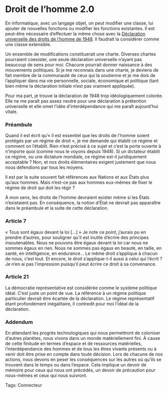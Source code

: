 # Droit de l’homme 2.0

En informatique, avec un langage objet, on peut modifier une classe, lui ajouter de nouvelles fonctions ou modifier les fonctions existantes. Il est peut-être nécessaire d’effectuer la même chose avec la [Déclaration universelle des droits de l’homme de 1948](http://www.un.org/french/aboutun/dudh.htm). Il faudrait la considérer comme une classe extensible.

Un ensemble de modifications constituerait une charte. Diverses chartes pourraient coexister, une seule déclaration universelle n’ayant pas beaucoup de sens pour moi. Chacune pourrait donner naissance à des mouvements politiques. Si je me reconnais dans une charte, je deviens de fait membre de la communauté de ceux qui la soutienne et je me dois de l’appliquer dans ma vie personnelle, sociale, économique et politique (tant bien même la déclaration initiale n’est pas vraiment appliquée).

Pour ma part, je trouve la déclaration de 1948 trop idéologiquement colorée. Elle ne me paraît pas assez neutre pour une déclaration à prétention universelle et elle omet l’idée d’interdépendance qui me paraît aujourd’hui vitale.

### Préambule

Quand il est écrit qu’« il est essentiel que les droits de l'homme soient protégés par un régime de droit », je me demande qui établit ce régime et comment on l’établit. Rien n’est précisé à ce sujet et c’est la porte ouverte à n’importe quoi (comme nous le voyons depuis 1948). Si un dictateur établit ce régime, ou une dictature mondiale, ce régime est-il juridiquement acceptable ? Non, et nos droits élémentaires exigent justement que nous nous défendions par tous les moyens.

Il est par la suite souvent fait références aux Nations et aux États plus qu’aux hommes. Mais n’est-ce pas aux hommes eux-mêmes de fixer le régime de droit qui doit les régir ?

À mon sens, les droits de l’homme devraient exister même si les États n’existaient pas. En conséquence, la notion d’État ne devrait pas apparaître dans le préambule et la suite de cette déclaration.

### Article 7

« Tous sont égaux devant la loi \[…\] » Je note ce point, j’aurais pu en prendre d’autres, pour souligner qu’il est inutile d’écrire des principes insoutenables. Nous ne pouvons être égaux devant la loi car nous ne sommes égaux en rien. Nous ne sommes pas égaux en beauté, en taille, en santé, en intelligence, en endurance… Le même droit s’applique à chacun de nous, c’est tout. Et encore, le droit s’applique-t-il aussi à celui qui l’écrit ? Je n’en ai pas l’impression puisqu’il peut écrire ce droit à sa convenance.

### Article 21

La démocratie représentative est considérée comme le système politique idéal. C’est juste un point de vue. La référence à un régime politique particulier devrait être écartée de la déclaration. Le régime représentatif étant profondément inégalitaire, il contredit pour moi l’idéal de la déclaration.

### Addendum

En attendant les progrès technologiques qui nous permettront de coloniser d’autres planètes, nous vivons dans un monde matériellement fini. À cause de cette finitude en termes d’espace et de ressources matérielles, l’interdépendance des hommes et de tous les êtres vivants présents ou à venir doit être prise en compte dans toute décision. Lors de chacune de nos actions, nous devons en peser les conséquences sur les autres où qu’ils se trouvent dans le temps ou dans l’espace. Cela implique un devoir de mémoire pour ceux qui nous ont précédés, un devoir de précaution pour nous-mêmes et ceux qui nous suivront.

Tags: Connecteur